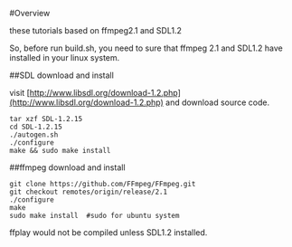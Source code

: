 #Overview

these tutorials based on ffmpeg2.1 and SDL1.2

So, before run build.sh, you need to sure that ffmpeg 2.1 and SDL1.2 have installed in your linux system.

##SDL download and install

visit [http://www.libsdl.org/download-1.2.php](http://www.libsdl.org/download-1.2.php) and download source code.
```
tar xzf SDL-1.2.15
cd SDL-1.2.15
./autogen.sh
./configure
make && sudo make install
```

##ffmpeg download and install

``` 
git clone https://github.com/FFmpeg/FFmpeg.git
git checkout remotes/origin/release/2.1
./configure
make
sudo make install  #sudo for ubuntu system
```

ffplay would not be compiled unless SDL1.2 installed.
